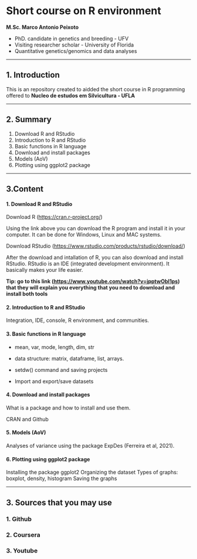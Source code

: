 # Short course on R environment

**M.Sc. Marco Antonio Peixoto**
- PhD. candidate in genetics and breeding - UFV
- Visiting researcher scholar - University of Florida  
- Quantitative genetics/genomics and data analyses

---
## 1. Introduction

This is an repository created to aidded the short course in R programming offered to **Nucleo de estudos em Silvicultura - UFLA**

---
## 2. Summary

1. Download R and RStudio
2. Introduction to R and RStudio
3. Basic functions in R language 
4. Download and install packages
5. Models (AoV)
6. Plotting using ggplot2 package

---
## 3.Content

#### 1. Download R and RStudio

Download R (https://cran.r-project.org/) 

Using the link above you can download the R program and install it in your computer. It can be done for Windows, Linux and MAC systems.

Download RStudio (https://www.rstudio.com/products/rstudio/download/)

After the download and intallation of R, you can also download and install RStudio. RStudio is an IDE (integrated development environment). It basically makes your life easier.

**Tip: go to this link (https://www.youtube.com/watch?v=jpptwObI1ps) that they will explain you everything that you need to download and install both tools**

#### 2. Introduction to R and RStudio

Integration, IDE, console, R environment, and communities.

#### 3. Basic functions in R language 

- mean, var, mode, length, dim, str

- data structure: matrix, dataframe, list, arrays.

- setdw() command and saving projects

- Import and export/save datasets

#### 4. Download and install packages

What is a package and how to install and use them.

CRAN and Github

#### 5. Models (AoV)

Analyses of variance using the package ExpDes (Ferreira et al, 2021).

#### 6. Plotting using **ggplot2** package

Installing the package ggplot2
Organizing the dataset
Types of graphs: boxplot, density, histogram
Saving the graphs

---
## 3. Sources that you may use

### 1. Github

### 2. Coursera

### 3. Youtube
